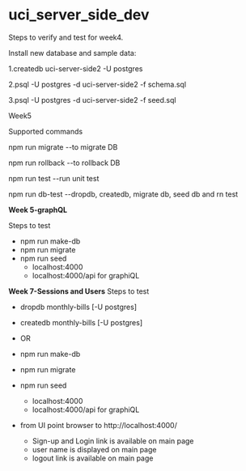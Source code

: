# uci_server_side_dev
Steps to verify and test for week4.

Install new database and sample data:

1.createdb uci-server-side2 -U postgres

2.psql -U postgres -d uci-server-side2 -f schema.sql

3.psql -U postgres -d uci-server-side2 -f seed.sql


Week5

Supported commands

npm run migrate --to migrate DB

npm run rollback --to rollback DB

npm run test --run unit test

npm run db-test --dropdb, createdb, migrate db, seed db and rn test

**Week 5-graphQL**

Steps to test
- npm run make-db
- npm run migrate
- npm run seed
  - localhost:4000 
  - localhost:4000/api for graphiQL


**Week 7-Sessions and Users**
Steps to test
- dropdb monthly-bills [-U postgres]
- createdb monthly-bills [-U postgres]
- OR
- npm run make-db

- npm run migrate
- npm run seed
  - localhost:4000 
  - localhost:4000/api for graphiQL
- from UI point browser to http://localhost:4000/
  - Sign-up and Login link is available on main page
  - user name is displayed on main page
  - logout link is available on main page
